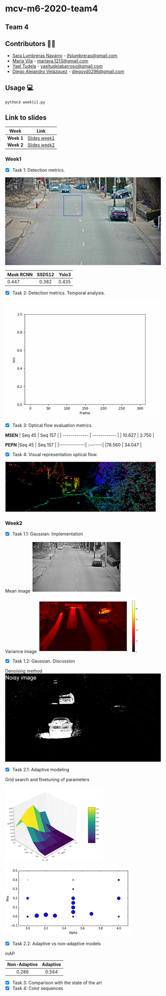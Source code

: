 # mcv-m6-2020-team4
## Team 4
## Contributors 👫👫
- [Sara Lumbreras Navarro](https://github.com/lunasara) - jfslumbreras@gmail.com
- [Maria Vila](https://github.com/mariavila) - mariava.1213@gmail.com
- [Yael Tudela](https://github.com/yaeltudela) - yaeltudelabarroso@gmail.com
- [Diego Alejandro Velázquez](https://github.com/dvd42) - diegovd0296@gmail.com


## Usage 💻
```
python3 week{i}.py
```
## Link to slides

| Week | Link |
| ------------- | ------------ |
|**Week 1**|[Slides week1](https://docs.google.com/presentation/d/16PFxQ5oOF8AiYmNZvJJbCN2tBN9ZxJ5noHVAtzE7whU/edit?usp=sharing)|
|**Week 2**|[Slides week2](https://docs.google.com/presentation/d/16PFxQ5oOF8AiYmNZvJJbCN2tBN9ZxJ5noHVAtzE7whU/edit?usp=sharing)|


### Week1 
* [x] Task 1: Detection metrics.

![](https://github.com/mcv-m6-video/mcv-m6-2020-team4/blob/master/frame_guai.png)

| Mask RCNN     | SSD512        | Yolo3 |
| ------------- |:-------------:| -----:|
| 0.447         | 0.382         | 0.435 |


* [x] Task 2: Detection metrics. Temporal analysis.

![](https://github.com/mcv-m6-video/mcv-m6-2020-team4/blob/master/Results/Week1/iou_noisy.gif)

* [x] Task 3: Optical flow evaluation metrics.

**MSEN**
| Seq 45        | Seq 157      | 
| ------------- | ------------ |
| 10.627        | 2.750        | 

**PEPN**
|Seq 45        | Seq 157 |
|:------------:| :------:|
|78.560        | 34.047  |

* [x] Task 4: Visual representation optical flow.

![](https://github.com/mcv-m6-video/mcv-m6-2020-team4/blob/master/Results/Week1/OF.PNG)


### Week2

* [x] Task 1.1: Gaussian. Implementation

Mean image
![](https://github.com/mcv-m6-video/mcv-m6-2020-team4/blob/master/Results/Week2/mu.png)

Variance image
![](https://github.com/mcv-m6-video/mcv-m6-2020-team4/blob/master/Results/Week2/simga.png)

* [x] Task 1.2: Gaussian. Discussion

Denoising method
![](https://github.com/mcv-m6-video/mcv-m6-2020-team4/blob/master/Results/Week2/denoise.gif)

* [x] Task 2.1: Adaptive modeling 

Grid search and finetuning of parameters

![](https://github.com/mcv-m6-video/mcv-m6-2020-team4/blob/master/Results/Week2/2_1.PNG)

![](https://github.com/mcv-m6-video/mcv-m6-2020-team4/blob/master/Results/Week2/2_1b.PNG)

* [x] Task 2.2: Adaptive vs non-adaptive models

mAP

|Non-Adaptive        | Adaptive |
|:------------------:| :-------:|
|0.286               | 0.564    |


* [x] Task 3: Comparison with the state of the art
* [x] Task 4: Color sequences

